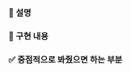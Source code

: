 ### 📌 설명
<!-- - 결과물(이미지 또는 움짤 참조할 것)
- 문제가 무엇인지에 대하여 분명하고 간결한 Description (이 PR을 통해 해결하는 문제)
- 문제를 해결하기 위해 도입한 개념, 방안 -->

### 🎨 구현 내용
<!-- - 디렉토리, 파일 구조에 대한 설명
- 구현한 기능의 논리에 대한 설명
- 변경점에 대한 설명 -->

### ✅ 중점적으로 봐줬으면 하는 부분
<!-- - 변경사항이 큰 경우 집중해야 할 부분
- 불안해서 봐주었으면 하는 부분 등 -->